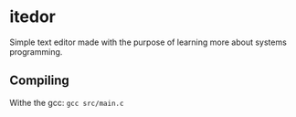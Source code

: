 # itedor
Simple text editor made with the purpose of learning more about systems programming.

## Compiling
Withe the gcc:
`gcc src/main.c`

